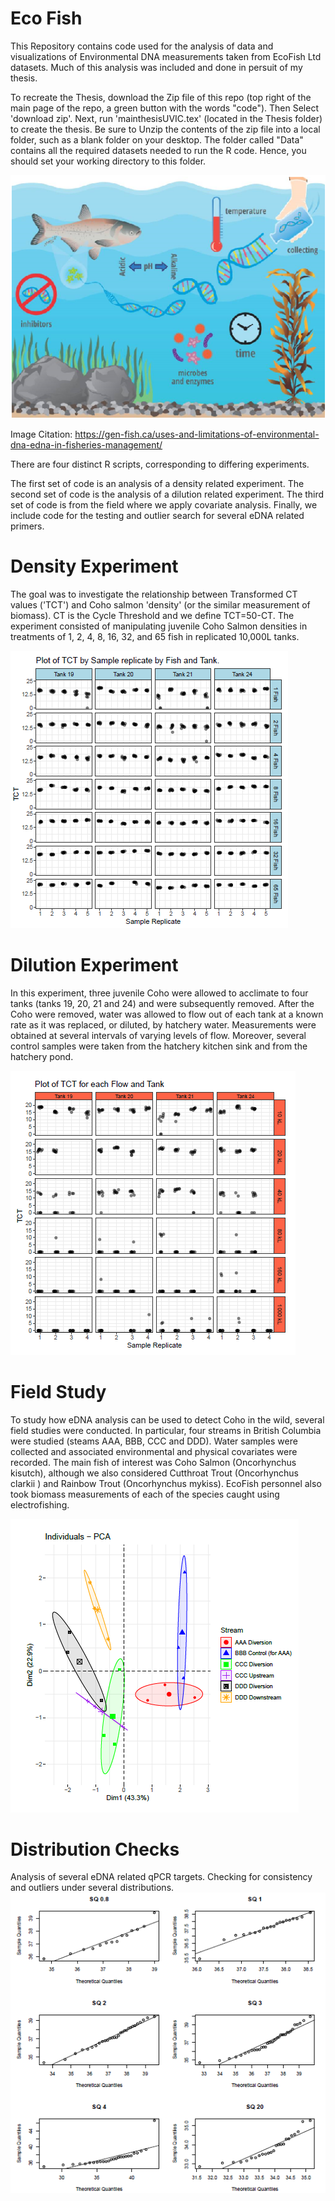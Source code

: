 # Eco Fish

This Repository contains code used for the analysis of data and visualizations of Environmental DNA measurements taken from EcoFish Ltd datasets. Much of this analysis was included and done in persuit of my thesis.


To recreate the Thesis, download the Zip file of this repo (top right of the main page of the repo, a green button with the words "code"). Then Select 'download zip'. Next, run 'mainthesisUVIC.tex' (located in the Thesis folder) to create the thesis. Be sure to Unzip the contents of the zip file into a local folder, such as a blank folder on your desktop. The folder called "Data" contains all the required datasets needed to run the R code. Hence, you should set your working directory to this folder.


![What is this](Images/fish2.png)

Image Citation: https://gen-fish.ca/uses-and-limitations-of-environmental-dna-edna-in-fisheries-management/


There are four distinct R scripts, corresponding to differing experiments.

The first set of code is an analysis of a density related experiment.
The second set of code is the analysis of a dilution related experiment.
The third set of code is from the field where we apply covariate analysis.
Finally, we include code for the testing and outlier search for several eDNA related primers.


# Density Experiment 
The goal was to investigate the relationship between
Transformed CT values ('TCT') and Coho salmon 'density' (or the similar measurement
of biomass). CT is the Cycle Threshold and we define TCT=50-CT. The
experiment consisted of manipulating juvenile Coho Salmon densities in treatments of
1, 2, 4, 8, 16, 32, and 65 fish in replicated 10,000L tanks.

![What is this](Images/tctdensity.png)



# Dilution Experiment

In this experiment, three juvenile Coho were allowed to acclimate to four tanks (tanks 19, 20, 21 and 24) and were subsequently removed. After the Coho were removed, water was allowed to flow out of each tank at a known rate as it was replaced, or diluted, by hatchery water. Measurements were obtained at several intervals of varying levels of flow. Moreover, several control samples were taken from the hatchery kitchen sink and from the hatchery pond.

![What is this](Images/TCTflow.png)

# Field Study

To study how eDNA analysis can be used to detect Coho in the wild, several field studies were conducted. In particular,
four streams in British Columbia were studied (steams AAA, BBB, CCC and DDD).
Water samples were collected and associated environmental and physical covariates
were recorded. The main fish of interest was Coho Salmon (Oncorhynchus kisutch),
although we also considered Cutthroat Trout (Oncorhynchus clarkii ) and Rainbow
Trout (Oncorhynchus mykiss). EcoFish personnel also took biomass measurements
of each of the species caught using electrofishing.

![What is this](Images/pcaimage.png)

# Distribution Checks

Analysis of several eDNA related qPCR targets. Checking for consistency and outliers under several distributions.
![What is this](Images/distributions.png)

